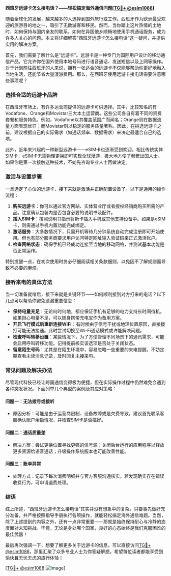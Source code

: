 **西班牙远游卡怎么接电话？——轻松搞定海外通信问题[[TG💪+ @esim1088](https://t.me/s/esim1088)]**

随着全球化的发展，越来越多的人选择到国外旅行或工作。西班牙作为欧洲最受欢迎的旅游目的地之一，吸引了无数游客和移民。然而，当你踏上这片热情的土地时，如何保持与国内亲友的联系，如何在异国他乡顺畅地使用手机通话服务，成为许多人关心的问题。本文将详细解答“西班牙远游卡怎么接电话”这一疑问，并提供实用的解决方案。

首先，我们需要了解什么是“远游卡”。远游卡是一种专门为国际用户设计的移动通信产品，它允许你在国外使用本地号码进行语音通话、发送短信以及上网等操作。对于计划前往西班牙的人来说，拥有一张适合的远游卡不仅能够帮助你更好地融入当地生活，还能节省大量漫游费用。那么，在西班牙使用远游卡接电话需要注意哪些事项呢？

### **选择合适的远游卡品牌**

在西班牙市场上，有许多运营商提供的远游卡可供选择。其中，比较知名的有Vodafone、Orange和Movistar三大本土运营商。这些公司各自有着不同的资费套餐和服务特色。例如，Vodafone以其覆盖范围广而闻名；Orange则在数据流量方面表现优异；而Movistar则以稳定的服务质量著称。因此，在挑选远游卡之前，建议根据自己的实际需求（如通话频率、数据需求）来决定最适合自己的选项。

此外，近年来兴起的一种新型远游卡——eSIM卡也逐渐受到欢迎。相比传统实体SIM卡，eSIM卡无需物理更换即可实现全球漫游，极大地方便了频繁出国人士。如果你是第一次接触这种技术，不妨先咨询专业人士再做决定。

### **激活与设置步骤**

一旦选定了心仪的远游卡，接下来就是激活并正确配置设备了。以下是通用的操作流程：

1. **购买远游卡**：你可以通过官方网站、实体营业厅或者授权经销商购买所需的产品。注意确认包装内是否包含必要的说明书及配件。
2. **插入SIM卡**：按照说明书指示将新卡插入手机或其他支持设备中。如果是eSIM卡，则需通过手机内置功能完成绑定。
3. **激活服务**：大多数情况下，只需开机等待几分钟系统自动完成注册即可开始使用。但也有部分服务商要求用户访问特定网址输入验证码来正式激活账户。
4. **检查网络状态**：确保手机已经成功连接至当地的移动网络，并测试基本功能是否正常运作。

特别提醒一点，在初次使用时务必仔细阅读相关条款细则，以免因不了解规则而导致不必要的麻烦。

### **接听来电的具体方法**

当一切准备就绪后，接下来就是关键环节——如何顺利接到对方打来的电话？以下几点可以帮助你避免遗漏重要信息：

- **保持电量充足**：无论何时何地，都应保证手机有足够的电力支持长时间待机。如果担心电量不足，可以随身携带充电宝作为备用方案。
- **开启飞行模式后重新连接WiFi**：有时候由于信号干扰或地理位置原因，直接拨打可能无法接通。此时尝试切换至Wi-Fi通话模式或许能解决问题。
- **检查呼叫转移设置**：某些情况下，为了方便管理不同场景下的通讯需求，可能会启用呼叫转移功能。记得提前核实该选项是否处于关闭状态。
- **留意陌生号码**：尤其是在陌生环境中，容易忽略一些重要的来电提醒。不妨定期查看未读消息记录，及时回复未接来电。

### **常见问题及解决办法**

尽管现代科技已经让跨国通信变得极为便捷，但在实际操作过程中仍然难免会遇到各种突发状况。下面列举几个典型的案例及其应对策略：

#### **问题一：无法拨号或接听**
- 原因分析：可能是由于运营商限制、设备故障或是欠费导致。建议首先联系客服确认账户余额情况，并检查SIM卡是否插好。
  
#### **问题二：通话质量差**
- 解决方案：尝试更换位置寻找更强的信号源；关闭后台运行的应用程序以释放更多资源给语音通话；升级操作系统版本也可能改善性能。

#### **问题三：账单异常**
- 处理方式：记录下每次消费明细并与官方客服沟通核实。若发现确实存在错误收费行为，可申请退费处理。

### **结语**

综上所述，“西班牙远游卡怎么接电话”其实并没有想象中的复杂。只要事先做好充分准备，并严格按照指导手册执行各项操作，就能轻松搞定海外通信难题。当然，除了上述提到的内容之外，还有一点非常重要——那就是始终保持耐心与冷静的态度面对未知挑战。毕竟，无论是身处哪个国家，良好的心态始终是我们克服困难的最佳武器！

最后再次强调一下，想要了解更多关于远游卡的信息，可以直接访问[TG💪+ @esim1088](https://t.me/s/esim1088)，那里汇聚了众多专业人士为你答疑解惑。希望每位读者都能享受到愉快且无忧无虑的旅行体验！

[[TG💪+ @esim1088](https://t.me/s/esim1088) ![Image](https://i.postimg.cc/4NQfJmqS/Snipaste-2025-05-13-00-14-12.png)]
